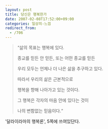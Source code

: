 ```yaml
---
layout: post
title: 당신은 행복한가
date: 2007-02-08T17:52:00+09:00
categories: 일상의-느낌
redirect_from:
  - /706
---
```


<BLOCKQUOTE>“삶의 목표는 행복에 있다.

종교를 믿든 안 믿든, 또는 어떤 종교를 믿든

우리 모두는 언제나 더 나은 삶을 추구하고 있다.

따라서 우리의 삶은 근본적으로

행복을 향해 나아가고 있는 것이다.

그 행복은 각자의 마음 안에 있다는 것이

나의 변함없는 믿음이다.“

</BLOCKQUOTE>'달라이라마의 행복론', 5쪽에 쓰여있단다.

